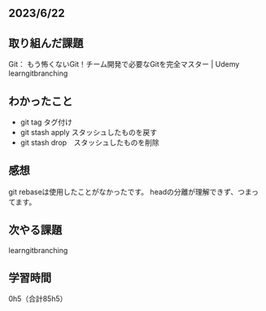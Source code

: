 ## 2023/6/22
## 取り組んだ課題
Git： もう怖くないGit！チーム開発で必要なGitを完全マスター | Udemy
learngitbranching

## わかったこと
- git tag タグ付け
- git stash apply スタッシュしたものを戻す
- git stash drop　スタッシュしたものを削除


## 感想
git rebaseは使用したことがなかったです。
headの分離が理解できず、つまってます。


## 次やる課題
learngitbranching

## 学習時間
0h5（合計85h5）
